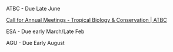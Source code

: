 ATBC - Due Late June

[Call for Annual Meetings - Tropical Biology & Conservation | ATBC](https://tropicalbiology.org/call-for-annual-meetings/)  

  

ESA - Due early March/Late Feb

  

AGU - Due Early August